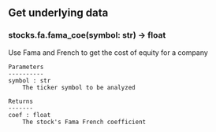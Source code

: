 ## Get underlying data 
### stocks.fa.fama_coe(symbol: str) -> float

Use Fama and French to get the cost of equity for a company

    Parameters
    ----------
    symbol : str
        The ticker symbol to be analyzed

    Returns
    -------
    coef : float
        The stock's Fama French coefficient
